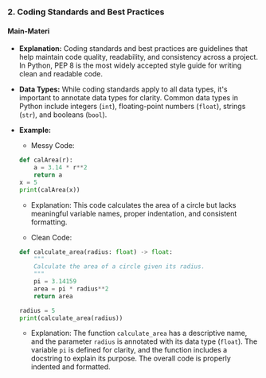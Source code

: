 ### 2. Coding Standards and Best Practices

#### Main-Materi
- **Explanation:** Coding standards and best practices are guidelines that help maintain code quality, readability, and consistency across a project. In Python, PEP 8 is the most widely accepted style guide for writing clean and readable code.

- **Data Types:** While coding standards apply to all data types, it's important to annotate data types for clarity. Common data types in Python include integers (`int`), floating-point numbers (`float`), strings (`str`), and booleans (`bool`).

- **Example:**
    - Messy Code:
    ```python
    def calArea(r):
        a = 3.14 * r**2
        return a
    x = 5
    print(calArea(x))
    ```

    - Explanation: This code calculates the area of a circle but lacks meaningful variable names, proper indentation, and consistent formatting.

    - Clean Code:
    ```python
    def calculate_area(radius: float) -> float:
        """
        Calculate the area of a circle given its radius.
        """
        pi = 3.14159
        area = pi * radius**2
        return area

    radius = 5
    print(calculate_area(radius))
    ```

    - Explanation: The function `calculate_area` has a descriptive name, and the parameter `radius` is annotated with its data type (`float`). The variable `pi` is defined for clarity, and the function includes a docstring to explain its purpose. The overall code is properly indented and formatted.
